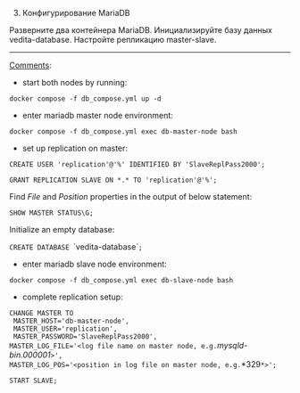 3. Конфигурирование MariaDB

Разверните два контейнера MariaDB. Инициализируйте базу данных vedita-database. Настройте репликацию master-slave.

<hr>

<ins>Comments</ins>:

- start both nodes by running:

`docker compose -f db_compose.yml up -d`

- enter mariadb master node environment:

`docker compose -f db_compose.yml exec db-master-node bash`

- set up replication on master:

`CREATE USER 'replication'@'%' IDENTIFIED BY 'SlaveReplPass2000';`

`GRANT REPLICATION SLAVE ON *.* TO 'replication'@'%';`

Find *File* and *Position* properties in the output of below statement:

`SHOW MASTER STATUS\G;` 

Initialize an empty database: 

`CREATE DATABASE `\`vedita-database\``;` 

- enter mariadb slave node environment:

`docker compose -f db_compose.yml exec db-slave-node bash`

- complete replication setup:

`CHANGE MASTER TO `<br/>`
MASTER_HOST='db-master-node',`<br/>`
MASTER_USER='replication',`<br/>`
MASTER_PASSWORD='SlaveReplPass2000',`<br/>`
MASTER_LOG_FILE='<log file name on master node, e.g. `*mysqld-bin.000001*`>',`<br/>`
MASTER_LOG_POS='<position in log file on master node, e.g. `*329`*>';`

`START SLAVE;` 
